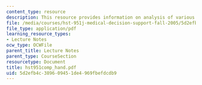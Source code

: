 ```yaml
---
content_type: resource
description: This resource provides information on analysis of various algorithms.
file: /media/courses/hst-951j-medical-decision-support-fall-2005/5d2efb4c389609451de4969fbefdcdb9_hst951comp_hand.pdf
file_type: application/pdf
learning_resource_types:
- Lecture Notes
ocw_type: OCWFile
parent_title: Lecture Notes
parent_type: CourseSection
resourcetype: Document
title: hst951comp_hand.pdf
uid: 5d2efb4c-3896-0945-1de4-969fbefdcdb9
---
```

